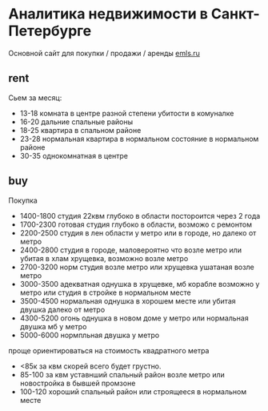 # Аналитика недвижимости в Санкт-Петербурге
Основной сайт для покупки / продажи / аренды [emls.ru](http://emls.ru)

## rent
Сьем за месяц:
* 13-18 комната в центре разной степени убитости в комуналке
* 16-20 дальние спальные районы
* 18-25 квартира в спальном районе
* 23-28 нормальная квартира в нормальном состояние в нормальном районе
* 30-35 однокомнатная в центре

## buy

Покупка
* 1400-1800 студия 22квм глубоко в области постороится через 2 года
* 1700-2300 готовая студия глубоко в области, возможо с ремонтом
* 2200-2500 студия в лен области у метро или в городе, но далеко от метро
* 2400-2800 студия в городе, маловероятно что возле метро или убитая в хлам хрущевка, возможно возле метро
* 2700-3200 норм студия возле метро или хрущевка ушатаная возле метро
* 3000-3500 адекватная однушка в хрущевке, мб корабле возможно у метро или студия в стройке в нормальном месте
* 3500-4500 нормальная однушка в хорошем месте или убитая двушка далеко от метро
* 4300-5200 огонь однушка в новом доме у метро или нормальная двушка мб у метро
* 5000-6000 нормпльная двушка у метро

проще ориентироваться на стоимость квадратного метра
* <85к за квм скорей всего будет грустно.
* 85-100 за квм уставнший спальный район возле метро или новостройка в бывшей промзоне
* 100-120 хороший спальный район или строящееся в нормальном месте
